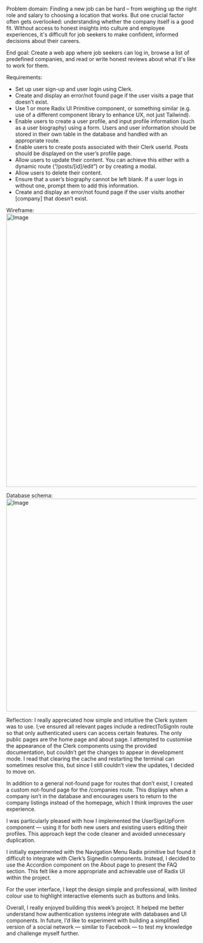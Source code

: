 Problem domain: Finding a new job can be hard – from weighing up the right role and salary to choosing a location that works. But one crucial factor often gets overlooked: understanding whether the company itself is a good fit. Without access to honest insights into culture and employee experiences, it's difficult for job seekers to make confident, informed decisions about their careers.

End goal: Create a web app where job seekers can log in, browse a list of predefined companies, and read or write honest reviews about what it's like to work for them.

Requirements:

- Set up user sign-up and user login using Clerk.
- Create and display an error/not found page if the user visits a page that doesn’t exist.
- Use 1 or more Radix UI Primitive component, or something similar (e.g. use of a different component library to enhance UX, not just Tailwind).
- Enable users to create a user profile, and input profile information (such as a user biography) using a form. Users and user information should be stored in their own table in the database and handled with an appropriate route.
- Enable users to create posts associated with their Clerk userId. Posts should be displayed on the user’s profile page.
- Allow users to update their content. You can achieve this either with a dynamic route (“/posts/[id]/edit”) or by creating a modal.
- Allow users to delete their content.
- Ensure that a user’s biography cannot be left blank. If a user logs in without one, prompt them to add this information.
- Create and display an error/not found page if the user visits another [company] that doesn’t exist.

Wireframe:
<img width="1462" height="722" alt="Image" src="https://github.com/user-attachments/assets/fe30b8e4-ab82-41ee-b41b-daffadf0e023" />

Database schema:
<img width="724" height="562" alt="Image" src="https://github.com/user-attachments/assets/bcb8a91e-8d18-4e4c-a44a-3a4d47b9fe17" />

Reflection:
I really appreciated how simple and intuitive the Clerk system was to use. I;ve ensured all relevant pages include a redirectToSignIn route so that only authenticated users can access certain features. The only public pages are the home page and about page. I attempted to customise the appearance of the Clerk components using the provided documentation, but couldn’t get the changes to appear in development mode. I read that clearing the cache and restarting the terminal can sometimes resolve this, but since I still couldn’t view the updates, I decided to move on.

In addition to a general not-found page for routes that don’t exist, I created a custom not-found page for the /companies route. This displays when a company isn’t in the database and encourages users to return to the company listings instead of the homepage, which I think improves the user experience.

I was particularly pleased with how I implemented the UserSignUpForm component — using it for both new users and existing users editing their profiles. This approach kept the code cleaner and avoided unnecessary duplication.

I initially experimented with the Navigation Menu Radix primitive but found it difficult to integrate with Clerk’s SignedIn components. Instead, I decided to use the Accordion component on the About page to present the FAQ section. This felt like a more appropriate and achievable use of Radix UI within the project.

For the user interface, I kept the design simple and professional, with limited colour use to highlight interactive elements such as buttons and links.

Overall, I really enjoyed building this week’s project. It helped me better understand how authentication systems integrate with databases and UI components. In future, I’d like to experiment with building a simplified version of a social network — similar to Facebook — to test my knowledge and challenge myself further.
